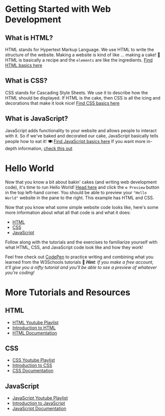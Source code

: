 # Getting Started with Web Development
## What is HTML?
HTML stands for Hypertext Markup Language. We use HTML to write the structure of the website.
Making a website is kind of like ... making a cake! 🎂  HTML is basically a recipe and the `elements` are like the ingredients.
[Find HTML basics here](https://www.w3schools.com/html/html_intro.asp)

## What is CSS?
CSS stands for Cascading Style Sheets. We use it to describe how the HTML should be displayed. If HTML is the cake, then CSS is all the icing and decorations that make it look nice!
[Find CSS basics here](https://www.w3schools.com/css/css_intro.asp)

## What is JavaScript?
JavaScript adds functionality to your website and allows people to interact with it.
So if we've baked and decorated our cake, JavaScript basically tells people how to eat it! 🍽️
[Find JavaScript basics here](https://www.w3schools.com/html/html_intro.asp)
If you want more in-depth information, [check this out](https://www.hackreactor.com/blog/what-is-javascript-used-for)

# Hello World
Now that you know a bit about bakin' cakes (and writing web development code), it's time to run Hello World!
[Head here](https://www.tutorialspoint.com/online_html_editor.php) and click the `⚙️ Preview` button in the top left-hand corner. You should be able to preview your `"Hello World"` website in the pane to the right. This example has HTML and CSS.

Now that you know what some simple website code looks like, here's some more information about what all that code is and what it does:
* [HTML](https://www.w3schools.com/html/html_intro.asp)
* [CSS](https://www.w3schools.com/css/css_syntax.asp)
* [JavaScript](https://www.w3schools.com/js/default.asp)

Follow along with the tutorials and the exercises to familiarize yourself with what HTML, CSS, and JavaScript code look like and how they work!

Feel free check out [CodePen](https://codepen.io/pen/) to practice writing and combining what you learned from the W3Schools tutorials 🙂
***Hint**: If you make a free account, it'll give you a nifty tutorial and you'll be able to see a preview of whatever you're coding!*

# More Tutorials and Resources

## HTML
* [HTML Youtube Playlist](https://www.youtube.com/playlist?list=PLr6-GrHUlVf_ZNmuQSXdS197Oyr1L9sPB)
* [Introduction to HTML](https://www.codecademy.com/learn/learn-html)
* [HTML Documentation](https://www.w3schools.com/tags/default.asp)

## CSS
* [CSS Youtube Playlist](https://www.youtube.com/watch?v=qKoajPPWpmo&list=PLr6-GrHUlVf8JIgLcu3sHigvQjTw_aC9C)
* [Introduction to CSS](https://www.codecademy.com/learn/learn-css)
* [CSS Documentation](https://www.w3schools.com/cssref/default.asp)

## JavaScript
* [JavaScript Youtube Playlist](https://www.youtube.com/playlist?list=PL46F0A159EC02DF82)
* [Introduction to JavaScript](https://www.codecademy.com/learn/introduction-to-javascript)
* [JavaScript Documentation](https://developer.mozilla.org/en-US/docs/Web/JavaScript)